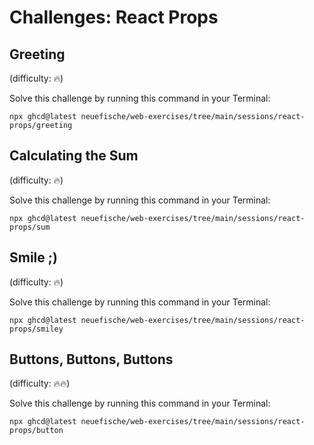 # Challenges: React Props

## Greeting

(difficulty: 🔥)

Solve this challenge by running this command in your Terminal:

```
npx ghcd@latest neuefische/web-exercises/tree/main/sessions/react-props/greeting
```

## Calculating the Sum

(difficulty: 🔥)

Solve this challenge by running this command in your Terminal:

```
npx ghcd@latest neuefische/web-exercises/tree/main/sessions/react-props/sum
```

## Smile ;)

(difficulty: 🔥)

Solve this challenge by running this command in your Terminal:

```
npx ghcd@latest neuefische/web-exercises/tree/main/sessions/react-props/smiley
```

## Buttons, Buttons, Buttons

(difficulty: 🔥🔥)

Solve this challenge by running this command in your Terminal:

```
npx ghcd@latest neuefische/web-exercises/tree/main/sessions/react-props/button
```
